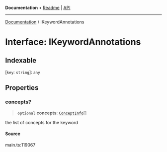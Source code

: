 **Documentation** • [Readme](../README.md) \| [API](../globals.md)

***

[Documentation](../README.md) / IKeywordAnnotations

# Interface: IKeywordAnnotations

## Indexable

 \[`key`: `string`\]: `any`

## Properties

### concepts?

> **`optional`** **concepts**: [`ConceptInfo`](../classes/ConceptInfo.md)[]

the list of concepts for the keyword

#### Source

main.ts:119067
